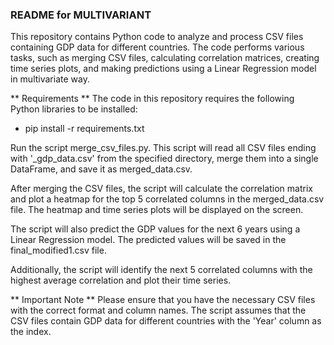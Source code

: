 ### README for MULTIVARIANT

This repository contains Python code to analyze and process CSV files containing GDP data for different countries. The code performs various tasks, such as merging CSV files, calculating correlation matrices, creating time series plots, and making predictions using a Linear Regression model in multivariate way.

** Requirements **
The code in this repository requires the following Python libraries to be installed:
- pip install -r requirements.txt

Run the script merge_csv_files.py. This script will read all CSV files ending with '_gdp_data.csv' from the specified directory, merge them into a single DataFrame, and save it as merged_data.csv.

After merging the CSV files, the script will calculate the correlation matrix and plot a heatmap for the top 5 correlated columns in the merged_data.csv file. The heatmap and time series plots will be displayed on the screen.

The script will also predict the GDP values for the next 6 years using a Linear Regression model. The predicted values will be saved in the final_modified1.csv file.

Additionally, the script will identify the next 5 correlated columns with the highest average correlation and plot their time series.

** Important Note **
Please ensure that you have the necessary CSV files with the correct format and column names. The script assumes that the CSV files contain GDP data for different countries with the 'Year' column as the index.